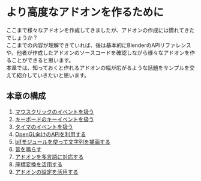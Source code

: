 <div id="ch_title_img_3"></div>

<div id="ch_title_text"></div>

# より高度なアドオンを作るために

<div id="ch_body"></div>

ここまで様々なアドオンを作成してきましたが、アドオンの作成には慣れてきたでしょうか？  
ここまでの内容が理解できていれば、後は基本的にBlenderのAPIリファレンスや、他者が作成したアドオンのソースコードを確認しながら様々なアドオンを作ることができると思います。  
本章では、知っておくと作れるアドオンの幅が広がるような話題をサンプルを交えて紹介していきたいと思います。


<div id="ch_toc_title"></div>

## 本章の構成

<div id="ch_toc"></div>

1. [マウスクリックのイベントを扱う](01_Handle_Mouse_Click_Event.md)
2. [キーボードのキーイベントを扱う](02_Handle_Keyboard_Key_Event.md)
3. [タイマのイベントを扱う](03_Handle_Timer_Event.md)
4. [OpenGL向けのAPIを利用する](04_Use_API_for_OpenGL.md)
5. [blfモジュールを使って文字列を描画する](05_Render_String_with_blf_Module.md)
6. [音を鳴らす](06_Play_Sound.md)
7. [アドオンを多言語に対応する](07_Multilingual_Support.md)
8. [座標変換を活用する](08_Use_Coordinate_Transformation.md)
9. [アドオンの設定を活用する](09_Use_Add-on_Preference.md)

